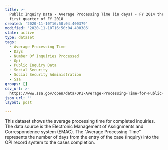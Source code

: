 ```yaml
---
title: >-
  Public Inquiry Data - Average Processing Time (in days) - FY 2014 through the
  first quarter of FY 2018
created: '2020-11-10T16:50:04.400379'
modified: '2020-11-10T16:50:04.400386'
state: active
type: dataset
tags:
  - Average Processing Time
  - Days
  - Number Of Inquiries Processed
  - Opi
  - Public Inquiry Data
  - Social Security
  - Social Security Administration
  - Ssa
groups: []
csv_url: >-
  https://www.ssa.gov/open/data/OPI-Average-Processing-Time-for-Public-Inquiries.csv
json_url: ''
layout: post

---
```

This dataset shows the average processing time for completed inquiries. The data source is the Electronic Management of Assignments and Correspondence system (EMAC). The "Average Processing Time" represents the number of days from the entry of the case (inquiry) into the OPI record system to the cases completion.
